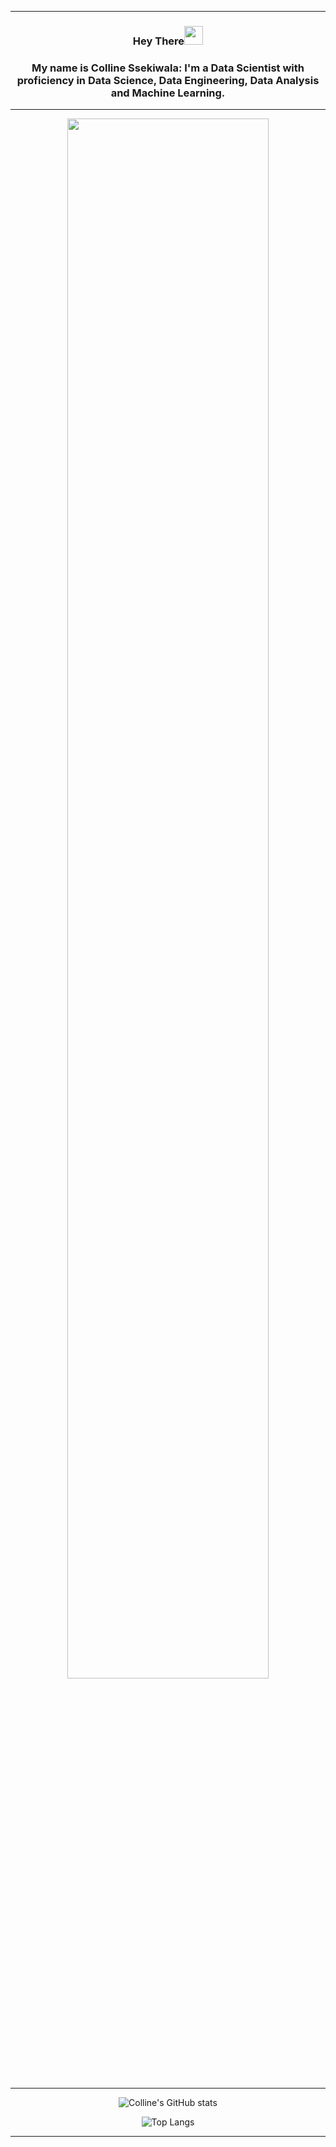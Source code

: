 <hr>
<div align="center" >
  <h3>Hey There<img src="https://raw.githubusercontent.com/MartinHeinz/MartinHeinz/master/wave.gif" width="30px"></h3>
   <h3> My name is Colline Ssekiwala: I'm a Data Scientist with proficiency in Data Science, Data Engineering, Data Analysis and Machine Learning.
  </h3> 
<hr>
<div align="center">
  <img src="https://pakwired.com/wp-content/uploads/2019/07/what-is-data-science.jpg" width="80%" />
</div><br>
<hr>
 <div align="center">

  ![Colline's GitHub stats](https://github-readme-stats.vercel.app/api?username=Colline-Ssekiwala&show_icons=true)

  ![Top Langs](https://github-readme-stats.vercel.app/api/top-langs/?username=Colline-Ssekiwala&layout=compact)
</div>
<hr>
<!--
**Colline-Ssekiwala/Colline-Ssekiwala** is a ✨ _special_ ✨ repository because its `README.md` (this file) appears on your GitHub profile.

Here are some ideas to get you started:

- 🔭 I’m currently working on ...
- 🌱 I’m currently learning ...
- 👯 I’m looking to collaborate on ...
- 🤔 I’m looking for help with ...
- 💬 Ask me about ...
- 📫 How to reach me: ...
- 😄 Pronouns: ...
- ⚡ Fun fact: ...
-->
